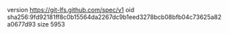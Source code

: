 version https://git-lfs.github.com/spec/v1
oid sha256:9fd92181ff8c0b15564da2267dc9b1eed3278bcb08bfb04c73625a82a0677d93
size 5953
